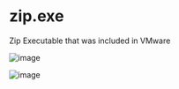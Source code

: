 # zip.exe
Zip Executable that was included in VMware

![image](https://user-images.githubusercontent.com/11879769/66969756-be6e0d00-f03f-11e9-828e-c85187a7c1dc.png)

![image](https://user-images.githubusercontent.com/11879769/66969781-e3628000-f03f-11e9-9bf3-4fb9a8860298.png)
